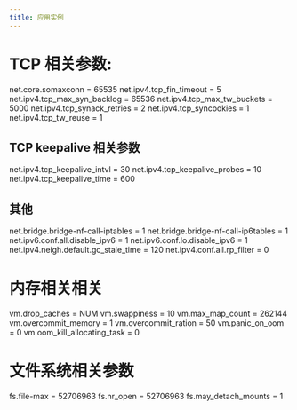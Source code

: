 ```yaml
---
title: 应用实例
---
```


# TCP 相关参数:

net.core.somaxconn = 65535
net.ipv4.tcp_fin_timeout = 5
net.ipv4.tcp_max_syn_backlog = 65536
net.ipv4.tcp_max_tw_buckets = 5000
net.ipv4.tcp_synack_retries = 2
net.ipv4.tcp_syncookies = 1
net.ipv4.tcp_tw_reuse = 1

## TCP keepalive 相关参数

net.ipv4.tcp_keepalive_intvl = 30
net.ipv4.tcp_keepalive_probes = 10
net.ipv4.tcp_keepalive_time = 600

## 其他

net.bridge.bridge-nf-call-iptables = 1
net.bridge.bridge-nf-call-ip6tables = 1
net.ipv6.conf.all.disable_ipv6 = 1
net.ipv6.conf.lo.disable_ipv6 = 1
net.ipv4.neigh.default.gc_stale_time = 120
net.ipv4.conf.all.rp_filter = 0

# 内存相关相关

vm.drop_caches = NUM
vm.swappiness = 10
vm.max_map_count = 262144
vm.overcommit_memory = 1
vm.overcommit_ration = 50
vm.panic_on_oom = 0
vm.oom_kill_allocating_task = 0

# 文件系统相关参数

fs.file-max = 52706963
fs.nr_open = 52706963
fs.may_detach_mounts = 1

